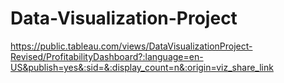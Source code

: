 # Data-Visualization-Project
https://public.tableau.com/views/DataVisualizationProject-Revised/ProfitabilityDashboard?:language=en-US&publish=yes&:sid=&:display_count=n&:origin=viz_share_link
